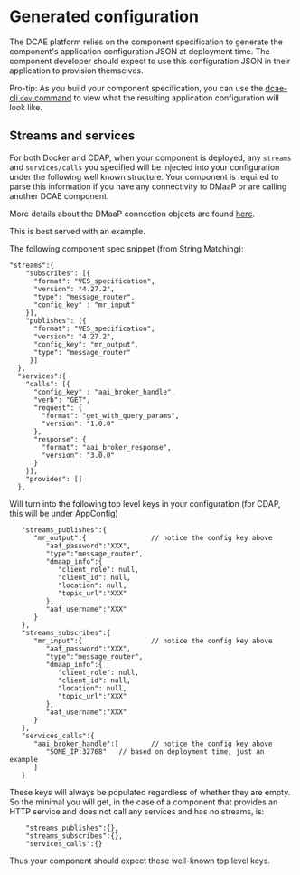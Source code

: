 # Generated configuration

The DCAE platform relies on the component specification to generate the component's application configuration JSON at deployment time.  The component developer should expect to use this configuration JSON in their application to provision themselves.

Pro-tip: As you build your component specification, you can use the [dcae-cli `dev` command](../dcae-cli/walkthrough/#dev) to view what the resulting application configuration will look like.

## Streams and services

For both Docker and CDAP, when your component is deployed, any `streams` and `services/calls` you specified will be injected into your configuration under the following well known structure. 
Your component is required to parse this information if you have any connectivity to DMaaP or are calling another DCAE component.

More details about the DMaaP connection objects are found [here](../dcae-cli/dmaap-connection-objects/).

This is best served with an example.

The following component spec snippet (from String Matching):
```
"streams":{  
    "subscribes": [{
      "format": "VES_specification",  
      "version": "4.27.2",    
      "type": "message_router",
      "config_key" : "mr_input"
    }],
    "publishes": [{
      "format": "VES_specification",  
      "version": "4.27.2",    
      "config_key": "mr_output",
      "type": "message_router"
     }]
  },
  "services":{  
    "calls": [{
      "config_key" : "aai_broker_handle",
      "verb": "GET",
      "request": {
        "format": "get_with_query_params",
        "version": "1.0.0"
      },
      "response": {
        "format": "aai_broker_response",
        "version": "3.0.0"
      } 
    }],
    "provides": []
  },
```

Will turn into the following top level keys in your configuration (for CDAP, this will be under AppConfig)

```
   "streams_publishes":{  
      "mr_output":{                // notice the config key above
         "aaf_password":"XXX",
         "type":"message_router",
         "dmaap_info":{  
            "client_role": null,
            "client_id": null,
            "location": null,
            "topic_url":"XXX"
         },
         "aaf_username":"XXX"
      }
   },
   "streams_subscribes":{  
      "mr_input":{                 // notice the config key above
         "aaf_password":"XXX",
         "type":"message_router",
         "dmaap_info":{  
            "client_role": null,
            "client_id": null,
            "location": null,
            "topic_url":"XXX"
         },
         "aaf_username":"XXX"
      }
   },
   "services_calls":{  
      "aai_broker_handle":[        // notice the config key above
         "SOME_IP:32768"   // based on deployment time, just an example
      ]
   }
```
These keys will always be populated regardless of whether they are empty. So the minimal you will get, in the case of a component that provides an HTTP service and does not call any services and has no streams, is:
```
    "streams_publishes":{},
    "streams_subscribes":{},
    "services_calls":{}
```

Thus your component should expect these well-known top level keys.
